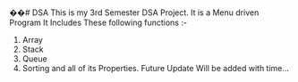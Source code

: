 ��#   D S A 
This is my 3rd Semester DSA Project.
It is a Menu driven Program
It Includes These following functions :- 
1. Array
2. Stack
3. Queue
4. Sorting
and all of its Properties.
Future Update Will be added with time...
